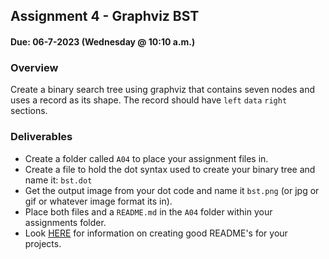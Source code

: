 ## Assignment 4 - Graphviz BST
#### Due: 06-7-2023 (Wednesday @ 10:10 a.m.)


### Overview

Create a binary search tree using graphviz that contains seven nodes and uses a record as its shape. The record should have  `left` `data` `right` sections. 

### Deliverables

- Create a folder called `A04` to place your assignment files in. 
- Create a file to hold the dot syntax used to create your binary tree and name it:  `bst.dot`
- Get the output image from your dot code and name it `bst.png` (or jpg or gif or whatever image format its in).
- Place both files and a `README.md` in the `A04` folder within your assignments folder.
- Look [HERE](../../Resources/01-Readmees/README.md) for information on creating good README's for your projects.
